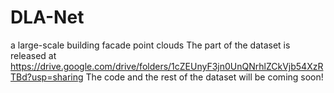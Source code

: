 # DLA-Net
a large-scale building facade point clouds 
The part of the dataset is released at https://drive.google.com/drive/folders/1cZEUnyF3jn0UnQNrhlZCkVjb54XzRTBd?usp=sharing 
The code and the rest of the dataset will be coming soon!
